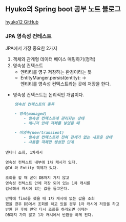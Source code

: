 ## Hyuko의 Spring boot 공부 노트 블로그

[hyuko12 GitHub](https://github.com/hyuk12) 



### JPA 영속성 컨테스트

JPA에서 가장 중요한 2가지  
1. 객체와 관계형 데이터 베이스 매핑하기(정적)  
2. 영속성 컨텍스트  
    - 엔티티를 영구 저장하는 환경이라는 뜻
    - EntityManger.persist(entity): ->  
    엔티티를 영속성 컨텍스트라는 곳에 저장을 한다.  

- 영속성 컨텍스트는 논리적인 개념이다.  
  
  
```markdown
    영속성 컨텍스트의 종류

    - 영속(managed)
        - 영속성 컨텍스트에 관리되는 상태
        - 매니저 안에 객체를 넣었을 때
    
    - 비영속(new/transient)
        - 영속성 컨텍스트와 전혀 관계가 없는 새로운 상태
        - 사용할 객체만 생성한 단계
```

```
엔티티 조회, 1차캐시

영속성 컨텍스트 내부에 1차 캐시가 있다.
@Id 와 Entity 객체가 있다.

조회를 할 때 굳이 DB까지 가지 않고
영속성 컨텍스트 안에 저장 되어 있는 1차 캐시를
검색해서 캐시에 있는 값을 들고온다.

만약에 find를 했을 때 1차 캐시에 없는 값을 조회
했을 경우 DB에서 조회를 하고 있을 경우 1차 캐시에 저장을 하고
반환 한 후에 만약 다시 조회를 하게되면 이때는
DB까지 가지 않고 1차 캐시에서 반환을 하게 된다.
```


